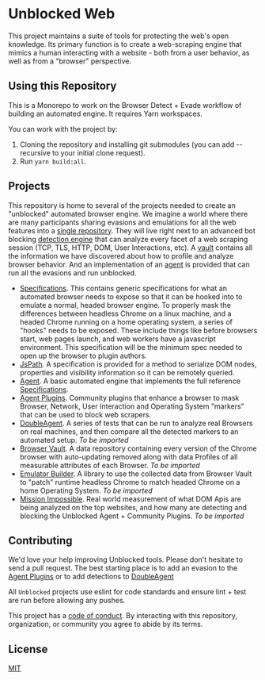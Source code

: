 # Unblocked Web

This project maintains a suite of tools for protecting the web's open knowledge. Its primary function is to create a web-scraping engine that mimics a human interacting with a website - both from a user behavior, as well as from a "browser" perspective.

## Using this Repository

This is a Monorepo to work on the Browser Detect + Evade workflow of building an automated engine. It requires Yarn workspaces. 

You can work with the project by:
1. Cloning the repository and installing git submodules (you can add --recursive to your initial clone request).
2. Run `yarn build:all`.

## Projects

This repository is home to several of the projects needed to create an "unblocked" automated browser engine. We imagine a world where there are many participants sharing evasions and emulations for all the web features into a [single repository][agent]. They will live right next to an advanced bot blocking [detection engine][double-agent] that can analyze every facet of a web scraping session (TCP, TLS, HTTP, DOM, User Interactions, etc). A [vault][vault] contains all the information we have discovered about how to profile and analyze browser behavior. And an implementation of an [agent][agent] is provided that can run all the evasions and run unblocked.

- [Specifications][spec]. This contains generic specifications for what an automated browser needs to expose so that it can be hooked into to emulate a normal, headed browser engine. To properly mask the differences between headless Chrome on a linux machine, and a headed Chrome running on a home operating system, a series of "hooks" needs to be exposed. These include things like before browsers start, web pages launch, and web workers have a javascript environment. This specification will be the minimum spec needed to open up the browser to plugin authors.
- [JsPath][jspath]. A specification is provided for a method to serialize DOM nodes, properties and visibility information so it can be remotely queried.
- [Agent][agent]. A basic automated engine that implements the full reference [Specifications][spec].
- [Agent Plugins](./agent-plugins). Community plugins that enhance a browser to mask Browser, Network, User Interaction and Operating System "markers" that can be used to block web scrapers.
- [DoubleAgent][double-agent]. A series of tests that can be run to analyze real Browsers on real machines, and then compare all the detected markers to an automated setup. _To be imported_
- [Browser Vault][vault]. A data repository containing every version of the Chrome browser with auto-updating removed along with data Profiles of all measurable attributes of each Browser. _To be imported_
- [Emulator Builder](./emulator-builder). A library to use the collected data from Browser Vault to "patch" runtime headless Chrome to match headed Chrome on a home Operating System. _To be imported_
- [Mission Impossible](./mission-impossible). Real world measurement of what DOM Apis are being analyzed on the top websites, and how many are detecting and blocking the Unblocked Agent + Community Plugins. _To be imported_

## Contributing

We'd love your help improving Unblocked tools. Please don't hesitate to send a pull request. The best starting place is to add an evasion to the [Agent Plugins](./agent-plugins) or to add detections to [DoubleAgent][double-agent]

All `Unblocked` projects use eslint for code standards and ensure lint + test are run before allowing any pushes. 

This project has a [code of conduct](CODE_OF_CONDUCT.md). By interacting with this repository, organization, or community you agree to abide by its terms.


## License

[MIT](LICENSE.md)

[agent]: https://github.com/unblocked-web/agent
[double-agent]: https://github.com/unblocked-web/double-agent
[spec]: https://github.com/unblocked-web/specifications
[jspath]: https://github.com/unblocked-web/jspath
[vault]: https://github.com/ulixee/chrome-versions
